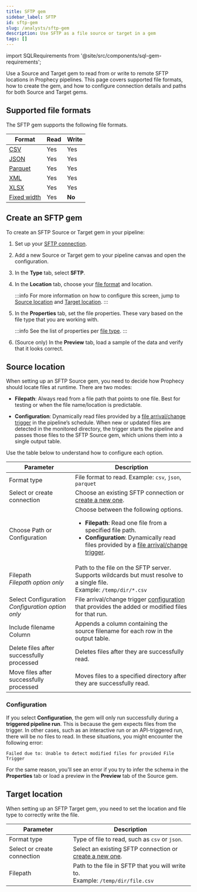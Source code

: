 ```yaml
---
title: SFTP gem
sidebar_label: SFTP
id: sftp-gem
slug: /analysts/sftp-gem
description: Use SFTP as a file source or target in a gem
tags: []
---
```


import SQLRequirements from '@site/src/components/sql-gem-requirements';

<SQLRequirements
  execution_engine="Prophecy Automate"
  sql_package_name=""
  sql_package_version=""
/>

Use a Source and Target gem to read from or write to remote SFTP locations in Prophecy pipelines. This page covers supported file formats, how to create the gem, and how to configure connection details and paths for both Source and Target gems.

## Supported file formats

The SFTP gem supports the following file formats.

| Format                               | Read | Write  |
| ------------------------------------ | ---- | ------ |
| [CSV](/analysts/csv)                 | Yes  | Yes    |
| [JSON](/analysts/json)               | Yes  | Yes    |
| [Parquet](/analysts/parquet)         | Yes  | Yes    |
| [XML](/analysts/xml)                 | Yes  | Yes    |
| [XLSX](/analysts/xlsx)               | Yes  | Yes    |
| [Fixed width](/analysts/fixed-width) | Yes  | **No** |

## Create an SFTP gem

To create an SFTP Source or Target gem in your pipeline:

1. Set up your [SFTP connection](/administration/fabrics/prophecy-fabrics/connections/sftp).
1. Add a new Source or Target gem to your pipeline canvas and open the configuration.
1. In the **Type** tab, select **SFTP**.
1. In the **Location** tab, choose your [file format](#supported-file-formats) and location.

   :::info
   For more information on how to configure this screen, jump to [Source location](#source-location) and [Target location](#target-location).
   :::

1. In the **Properties** tab, set the file properties. These vary based on the file type that you are working with.

   :::info
   See the list of properties per [file type](/analysts/file-types).
   :::

1. (Source only) In the **Preview** tab, load a sample of the data and verify that it looks correct.

## Source location

When setting up an SFTP Source gem, you need to decide how Prophecy should locate files at runtime. There are two modes:

- **Filepath**: Always read from a file path that points to one file. Best for testing or when the file name/location is predictable.

- **Configuration**: Dynamically read files provided by a [file arrival/change trigger](/analysts/triggers) in the pipeline’s schedule. When new or updated files are detected in the monitored directory, the trigger starts the pipeline and passes those files to the SFTP Source gem, which unions them into a single output table.

Use the table below to understand how to configure each option.

| Parameter                                            | Description                                                                                                                                                                                                                       |
| ---------------------------------------------------- | --------------------------------------------------------------------------------------------------------------------------------------------------------------------------------------------------------------------------------- |
| Format type                                          | File format to read. Example: `csv`, `json`, `parquet`                                                                                                                                                                            |
| Select or create connection                          | Choose an existing SFTP connection or [create a new one](/administration/fabrics/prophecy-fabrics/connections/sftp).                                                                                                              |
| Choose Path or Configuration                         | Choose between the following options.<ul><li>**Filepath**: Read one file from a specified file path.</li><li>**Configuration**: Dynamically read files provided by a [file arrival/change trigger](/analysts/triggers).</li></ul> |
| Filepath<br/>_Filepath option only_                  | Path to the file on the SFTP server. Supports wildcards but must resolve to a single file. <br/>Example: `/temp/dir/*.csv`                                                                                                        |
| Select Configuration<br/>_Configuration option only_ | File arrival/change trigger [configuration](/analysts/triggers#trigger-configuration) that provides the added or modified files for that run.                                                                                     |
| Include filename Column                              | Appends a column containing the source filename for each row in the output table.                                                                                                                                                 |
| Delete files after successfully processed            | Deletes files after they are successfully read.                                                                                                                                                                                   |
| Move files after successfully processed              | Moves files to a specified directory after they are successfully read.                                                                                                                                                            |

### Configuration

If you select **Configuration**, the gem will only run successfully during a **triggered pipeline run**. This is because the gem expects files from the trigger. In other cases, such as an interactive run or an API-triggered run, there will be no files to read. In these situations, you might encounter the following error:

```
Failed due to: Unable to detect modified files for provided File Trigger
```

For the same reason, you'll see an error if you try to infer the schema in the **Properties** tab or load a preview in the **Preview** tab of the Source gem.

## Target location

When setting up an SFTP Target gem, you need to set the location and file type to correctly write the file.

| Parameter                   | Description                                                                                                          |
| --------------------------- | -------------------------------------------------------------------------------------------------------------------- |
| Format type                 | Type of file to read, such as `csv` or `json`.                                                                       |
| Select or create connection | Select an existing SFTP connection or [create a new one](/administration/fabrics/prophecy-fabrics/connections/sftp). |
| Filepath                    | Path to the file in SFTP that you will write to. <br/>Example: `/temp/dir/file.csv`                                  |
